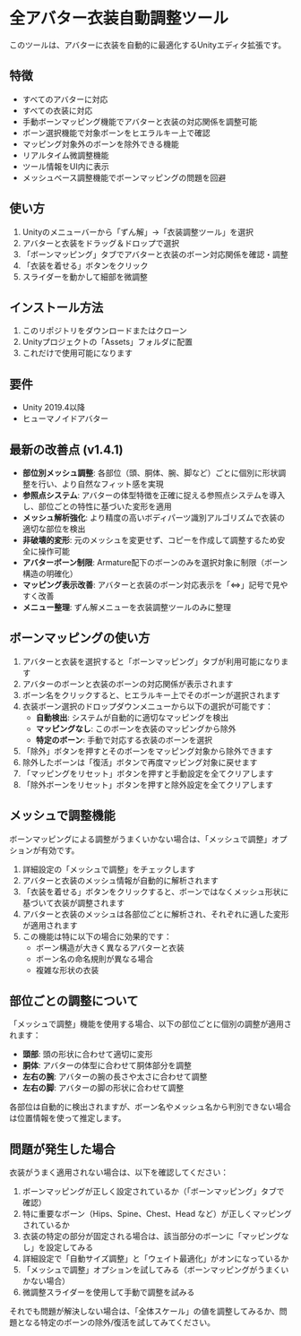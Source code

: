 # 全アバター衣装自動調整ツール

このツールは、アバターに衣装を自動的に最適化するUnityエディタ拡張です。

## 特徴

- すべてのアバターに対応
- すべての衣装に対応
- 手動ボーンマッピング機能でアバターと衣装の対応関係を調整可能
- ボーン選択機能で対象ボーンをヒエラルキー上で確認
- マッピング対象外のボーンを除外できる機能
- リアルタイム微調整機能
- ツール情報をUI内に表示
- メッシュベース調整機能でボーンマッピングの問題を回避

## 使い方

1. Unityのメニューバーから「ずん解」→「衣装調整ツール」を選択
2. アバターと衣装をドラッグ＆ドロップで選択
3. 「ボーンマッピング」タブでアバターと衣装のボーン対応関係を確認・調整
4. 「衣装を着せる」ボタンをクリック
5. スライダーを動かして細部を微調整

## インストール方法

1. このリポジトリをダウンロードまたはクローン
2. Unityプロジェクトの「Assets」フォルダに配置
3. これだけで使用可能になります

## 要件

- Unity 2019.4以降
- ヒューマノイドアバター

## 最新の改善点 (v1.4.1)

- **部位別メッシュ調整**: 各部位（頭、胴体、腕、脚など）ごとに個別に形状調整を行い、より自然なフィット感を実現
- **参照点システム**: アバターの体型特徴を正確に捉える参照点システムを導入し、部位ごとの特性に基づいた変形を適用
- **メッシュ解析強化**: より精度の高いボディパーツ識別アルゴリズムで衣装の適切な部位を検出
- **非破壊的変形**: 元のメッシュを変更せず、コピーを作成して調整するため安全に操作可能
- **アバターボーン制限**: Armature配下のボーンのみを選択対象に制限（ボーン構造の明確化）
- **マッピング表示改善**: アバターと衣装のボーン対応表示を「⇔」記号で見やすく改善
- **メニュー整理**: ずん解メニューを衣装調整ツールのみに整理

## ボーンマッピングの使い方

1. アバターと衣装を選択すると「ボーンマッピング」タブが利用可能になります
2. アバターのボーンと衣装のボーンの対応関係が表示されます
3. ボーン名をクリックすると、ヒエラルキー上でそのボーンが選択されます
4. 衣装ボーン選択のドロップダウンメニューから以下の選択が可能です：
   - **自動検出**: システムが自動的に適切なマッピングを検出
   - **マッピングなし**: このボーンを衣装のマッピングから除外
   - **特定のボーン**: 手動で対応する衣装のボーンを選択
5. 「除外」ボタンを押すとそのボーンをマッピング対象から除外できます
6. 除外したボーンは「復活」ボタンで再度マッピング対象に戻せます
7. 「マッピングをリセット」ボタンを押すと手動設定を全てクリアします
8. 「除外ボーンをリセット」ボタンを押すと除外設定を全てクリアします

## メッシュで調整機能

ボーンマッピングによる調整がうまくいかない場合は、「メッシュで調整」オプションが有効です。

1. 詳細設定の「メッシュで調整」をチェックします
2. アバターと衣装のメッシュ情報が自動的に解析されます
3. 「衣装を着せる」ボタンをクリックすると、ボーンではなくメッシュ形状に基づいて衣装が調整されます
4. アバターと衣装のメッシュは各部位ごとに解析され、それぞれに適した変形が適用されます
5. この機能は特に以下の場合に効果的です：
   - ボーン構造が大きく異なるアバターと衣装
   - ボーン名の命名規則が異なる場合
   - 複雑な形状の衣装

## 部位ごとの調整について

「メッシュで調整」機能を使用する場合、以下の部位ごとに個別の調整が適用されます：

- **頭部**: 頭の形状に合わせて適切に変形
- **胴体**: アバターの体型に合わせて胴体部分を調整
- **左右の腕**: アバターの腕の長さや太さに合わせて調整
- **左右の脚**: アバターの脚の形状に合わせて調整

各部位は自動的に検出されますが、ボーン名やメッシュ名から判別できない場合は位置情報を使って推定します。

## 問題が発生した場合

衣装がうまく適用されない場合は、以下を確認してください：

1. ボーンマッピングが正しく設定されているか（「ボーンマッピング」タブで確認）
2. 特に重要なボーン（Hips、Spine、Chest、Head など）が正しくマッピングされているか
3. 衣装の特定の部分が固定される場合は、該当部分のボーンに「マッピングなし」を設定してみる
4. 詳細設定で「自動サイズ調整」と「ウェイト最適化」がオンになっているか
5. 「メッシュで調整」オプションを試してみる（ボーンマッピングがうまくいかない場合）
6. 微調整スライダーを使用して手動で調整を試みる

それでも問題が解決しない場合は、「全体スケール」の値を調整してみるか、問題となる特定のボーンの除外/復活を試してみてください。
